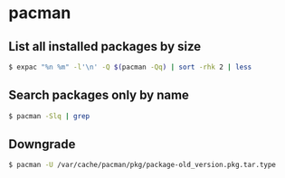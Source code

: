 # pacman 

## List all installed packages by size

```bash
$ expac "%n %m" -l'\n' -Q $(pacman -Qq) | sort -rhk 2 | less
```

## Search packages only by name

```bash
$ pacman -Slq | grep 
```

## Downgrade 

```bash
$ pacman -U /var/cache/pacman/pkg/package-old_version.pkg.tar.type
```
